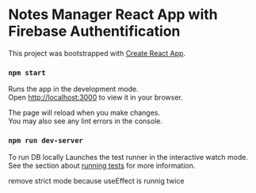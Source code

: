 # Notes Manager React App with Firebase  Authentification

This project was bootstrapped with [Create React App](https://github.com/facebook/create-react-app).


### `npm start`

Runs the app in the development mode.\
Open [http://localhost:3000](http://localhost:3000) to view it in your browser.

The page will reload when you make changes.\
You may also see any lint errors in the console.

### `npm run dev-server`
To run DB locally
Launches the test runner in the interactive watch mode.\
See the section about [running tests](https://facebook.github.io/create-react-app/docs/running-tests) for more information.


<!-- install fake BE json-server -->
<!-- https://www.npmjs.com/package/json-server -->
<!-- npm install -g json-server -->
<!-- install thunder client extension VSCD to handle api -->
 <!-- npm run dev-server      -->
 <!-- avatar creator -->
 <!-- https://api.dicebear.com/5.x/bottts/svg?seed=234 -->
<!-- firebase documentation
protect firestore backend
https://firebase.google.com/docs/rules/basics  allow read, write: if request.auth != null;-->
remove strict mode because useEffect is runnig twice